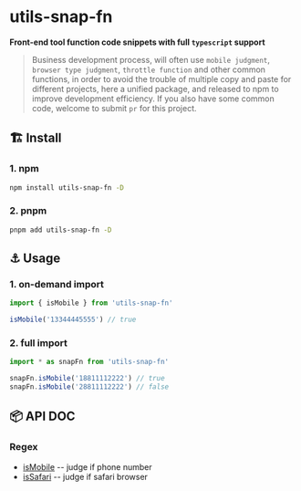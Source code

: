 # utils-snap-fn

**Front-end tool function code snippets with full `typescript` support**

> Business development process, will often use `mobile judgment`, `browser type judgment`, `throttle function` and other common functions, in order to avoid the trouble of multiple copy and paste for different projects, here a unified package, and released to npm to improve development efficiency.
If you also have some common code, welcome to submit `pr` for this project.

## :building_construction: Install

### 1. npm

```bash
npm install utils-snap-fn -D
```

### 2. pnpm

```bash
pnpm add utils-snap-fn -D
```

## :anchor: Usage

### 1. on-demand import

```js
import { isMobile } from 'utils-snap-fn'

isMobile('13344445555') // true
```

### 2. full import

```js
import * as snapFn from 'utils-snap-fn'

snapFn.isMobile('18811112222') // true
snapFn.isMobile('28811112222') // false
```

## :package:  API DOC

### Regex

- [isMobile](https://github.com/guxuerui/utils-fn/blob/main/src/playground/isMobile.ts) -- judge if phone number
- [isSafari](https://github.com/guxuerui/utils-fn/blob/main/src/playground/isSafari.ts) -- judge if safari browser
